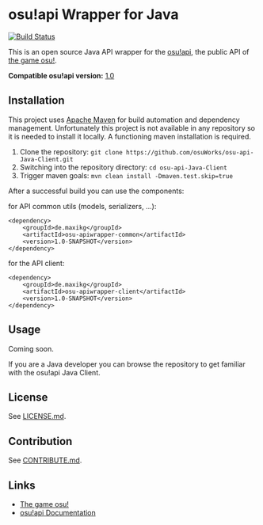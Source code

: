 # osu!api Wrapper for Java

[![Build Status](https://travis-ci.org/osuWorks/osu-api-Java-Client.svg)](https://travis-ci.org/osuWorks/osu-api-Java-Client)

This is an open source Java API wrapper for the [osu!api](http://osu.ppy.sh/api), the public API of
[the game osu!](http://osu.ppy.sh).

**Compatible osu!api version:** [1.0](https://github.com/peppy/osu-api/wiki)

## Installation

This project uses [Apache Maven](https://maven.apache.org/) for build automation and dependency management.
Unfortunately this project is not available in any repository so it is needed to install it locally. A functioning maven
installation is required.

 1. Clone the repository: `git clone https://github.com/osuWorks/osu-api-Java-Client.git`
 2. Switching into the repository directory: `cd osu-api-Java-Client`
 3. Trigger maven goals: `mvn clean install -Dmaven.test.skip=true`

After a successful build you can use the components:

for API common utils (models, serializers, ...):
```
<dependency>
    <groupId>de.maxikg</groupId>
    <artifactId>osu-apiwrapper-common</artifactId>
    <version>1.0-SNAPSHOT</version>
</dependency>
```

for the API client:
```
<dependency>
    <groupId>de.maxikg</groupId>
    <artifactId>osu-apiwrapper-client</artifactId>
    <version>1.0-SNAPSHOT</version>
</dependency>
```

## Usage

Coming soon.

If you are a Java developer you can browse the repository to get familiar with the osu!api Java Client.

## License

See [LICENSE.md](./LICENSE.md).

## Contribution

See [CONTRIBUTE.md](./CONTRIBUTE.md).

## Links

 * [The game osu!](http://osu.ppy.sh)
 * [osu!api Documentation](https://github.com/peppy/osu-api/wiki)